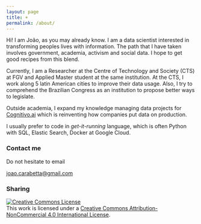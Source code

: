 ```yaml
---
layout: page
title: +
permalink: /about/
---
```


Hi! I am João, as you may already know. I am a data scientist interested in transforming peoples lives with information. The path that I have taken involves government, academia, activism and social data. I hope to get good recipes from this blend.

Currently, I am a Researcher at the Centre of Technology and Society (CTS) at FGV and Applied Master student at the same institution. At the CTS, I work along 5 latin American cities to improve their data usage. Also, I try to comprehend the Brazilian Congress as an institution to propose better ways to legislate.

Outside academia, I expand my knowledge managing data projects for [Cognitivo.ai](https://www.cognitivo.ai) which is reinventing how companies put data on production.

I usually prefer to code in *get-it-running* language, which is often Python with SQL, Elastic Search, Docker at Google Cloud.


### Contact me

Do not hesitate to email

[joao.carabetta@gmail.com](mailto:joao.carabetta@gmail.com)

### Sharing

<a rel="license" href="http://creativecommons.org/licenses/by-nc/4.0/"><img alt="Creative Commons License" style="border-width:0" src="https://i.creativecommons.org/l/by-nc/4.0/88x31.png" /></a><br />This work is licensed under a <a rel="license" href="http://creativecommons.org/licenses/by-nc/4.0/">Creative Commons Attribution-NonCommercial 4.0 International License</a>.
